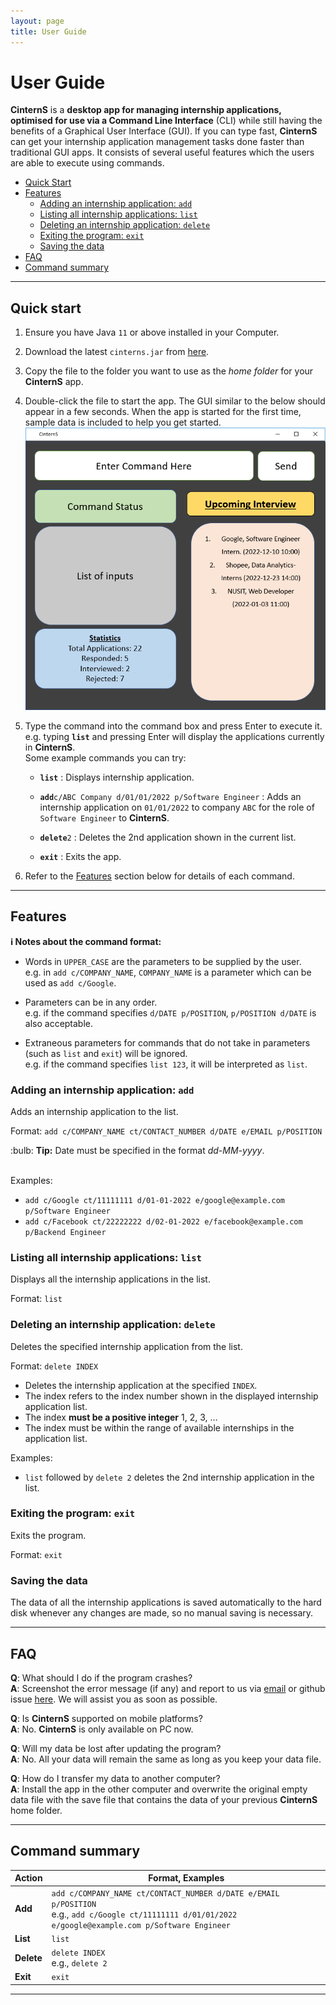 ```yaml
---
layout: page
title: User Guide
---
```


# User Guide
**CinternS** is a **desktop app for managing internship applications, optimised for use via a Command Line Interface** (CLI) while still having the benefits of a Graphical User Interface (GUI). If you can type fast, **CinternS** can get your internship application management tasks done faster than traditional GUI apps. It consists of several useful features which the users are able to execute using commands.

* [Quick Start](#quick-start)
* [Features](#features)
    * [Adding an internship application: `add`](#adding-an-internship-application-add)
    * [Listing all internship applications: `list`](#listing-all-internship-applications-list)
    * [Deleting an internship application: `delete`](#deleting-an-internship-application-delete)
    * [Exiting the program: `exit`](#exiting-the-program-exit)
    * [Saving the data](#saving-the-data)
* [FAQ](#faq)
* [Command summary](#command-summary)

--------------------------------------------------------------------------------------------------------------------

## Quick start

1. Ensure you have Java `11` or above installed in your Computer.

2. Download the latest `cinterns.jar` from [here](https://github.com/AY2223S1-CS2103-F14-3/tp/releases).

3. Copy the file to the folder you want to use as the _home folder_ for your **CinternS** app.

4. Double-click the file to start the app. The GUI similar to the below should appear in a few seconds. When the app is started for the first time, sample data is included to help you get started.<br>
   ![Ui](images/Ui.png)

5. Type the command into the command box and press Enter to execute it. e.g. typing **`list`** and pressing Enter will display the applications currently in **CinternS**.<br>
   Some example commands you can try:

    * **`list`** : Displays internship application.

    * **`add`**`c/ABC Company d/01/01/2022 p/Software Engineer` : Adds an internship application on `01/01/2022` to company `ABC` for the role of `Software Engineer` to **CinternS**.

    * **`delete`**`2` : Deletes the 2nd application shown in the current list.

    * **`exit`** : Exits the app.

6. Refer to the [Features](#features) section below for details of each command.

--------------------------------------------------------------------------------------------------------------------

## Features

<div markdown="block" class="alert alert-info">

**:information_source: Notes about the command format:**<br>

* Words in `UPPER_CASE` are the parameters to be supplied by the user.<br>
  e.g. in `add c/COMPANY_NAME`, `COMPANY_NAME` is a parameter which can be used as `add c/Google`.

* Parameters can be in any order.<br>
  e.g. if the command specifies `d/DATE p/POSITION`, `p/POSITION d/DATE` is also acceptable.

* Extraneous parameters for commands that do not take in parameters (such as `list` and `exit`) will be ignored.<br>
  e.g. if the command specifies `list 123`, it will be interpreted as `list`.

</div>


### Adding an internship application: `add`

Adds an internship application to the list.

Format: `add c/COMPANY_NAME ct/CONTACT_NUMBER d/DATE e/EMAIL p/POSITION`

<div markdown="span" class="alert alert-primary">:bulb: <b>Tip:</b>
Date must be specified in the format <em>dd-MM-yyyy</em>.
</div>
<br>

Examples:
* `add c/Google ct/11111111 d/01-01-2022 e/google@example.com p/Software Engineer`
* `add c/Facebook ct/22222222 d/02-01-2022 e/facebook@example.com p/Backend Engineer`

### Listing all internship applications: `list`

Displays all the internship applications in the list.

Format: `list`

### Deleting an internship application: `delete`

Deletes the specified internship application from the list.

Format: `delete INDEX`

* Deletes the internship application at the specified `INDEX`.
* The index refers to the index number shown in the displayed internship application list.
* The index **must be a positive integer** 1, 2, 3, …​
* The index must be within the range of available internships in the application list.

Examples:
* `list` followed by `delete 2` deletes the 2nd internship application in the list.

### Exiting the program: `exit`

Exits the program.

Format: `exit`

### Saving the data

The data of all the internship applications is saved automatically to the hard disk whenever any changes are made, so no manual saving is necessary.

--------------------------------------------------------------------------------------------------------------------

## FAQ

**Q**: What should I do if the program crashes?<br>
**A**: Screenshot the error message (if any) and report to us via [email](mailto:seer@comp.nus.edu.sg) or github issue [here](https://github.com/AY2223S1-CS2103-F14-3/tp/issues). 
We will assist you as soon as possible.

**Q**: Is **CinternS** supported on mobile platforms?<br>
**A**: No. **CinternS** is only available on PC now.

**Q**: Will my data be lost after updating the program?<br>
**A**: No. All your data will remain the same as long as you keep your data file.

**Q**: How do I transfer my data to another computer?<br>
**A**: Install the app in the other computer and overwrite the original empty data file with the save file that contains the data of your previous **CinternS** home folder.


--------------------------------------------------------------------------------------------------------------------

## Command summary

Action | Format, Examples
--------|------------------
**Add** | `add c/COMPANY_NAME ct/CONTACT_NUMBER d/DATE e/EMAIL p/POSITION` <br> e.g., `add c/Google ct/11111111 d/01/01/2022 e/google@example.com p/Software Engineer`
**List** | `list`
**Delete** | `delete INDEX`<br> e.g., `delete 2`
**Exit** | `exit`

--------------------------------------------------------------------------------------------------------------------
